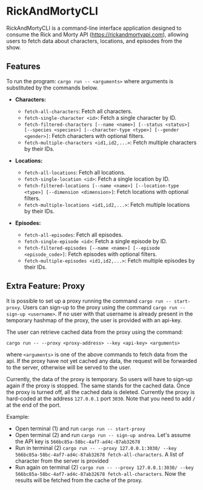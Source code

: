# RickAndMortyCLI

RickAndMortyCLI is a command-line interface application designed to consume the Rick and Morty API (https://rickandmortyapi.com), allowing users to fetch data about characters, locations, and episodes from the show.

## Features

To run the program:
`cargo run -- <arguments>`
where arguments is substituted by the commands below.


- **Characters:**
  - `fetch-all-characters`: Fetch all characters.
  - `fetch-single-character <id>`: Fetch a single character by ID.
  - `fetch-filtered-characters [--name <name>] [--status <status>] [--species <species>] [--character-type <type>] [--gender <gender>]`: Fetch characters with optional filters.
  - `fetch-multiple-characters <id1,id2,...>`: Fetch multiple characters by their IDs.

- **Locations:**
  - `fetch-all-locations`: Fetch all locations.
  - `fetch-single-location <id>`: Fetch a single location by ID.
  - `fetch-filtered-locations [--name <name>] [--location-type <type>] [--dimension <dimension>]`: Fetch locations with optional filters.
   - `fetch-multiple-locations <id1,id2,...>`: Fetch multiple locations by their IDs.

- **Episodes:**
    - `fetch-all-episodes`: Fetch all episodes.
    - `fetch-single-episode <id>`: Fetch a single episode by ID.
    - `fetch-filtered-episodes [--name <name>] [--episode <episode_code>]`: Fetch episodes with optional filters.
    - `fetch-multiple-episodes <id1,id2,...>`: Fetch multiple episodes by their IDs.

## Extra Feature: Proxy

It is possible to set up a proxy running the command `cargo run -- start-proxy`.
Users can sign-up to the proxy using the command `cargo run -- sign-up <username>`. If no user with that username is already present in the temporary hashmap of the proxy, the user is provided with an api-key.

The user can retrieve cached data from the proxy using the command:
```
cargo run -- --proxy <proxy-address> --key <api-key> <arguments>
```
where `<arguments>` is one of the above commands to fetch data from the api.
If the proxy have not yet cached any data, the request will be forwarded to the server, otherwise will be served to the user. 

Currently, the data of the proxy is temporary. So users will have to sign-up again if the proxy is stopped. The same stands for the cached data. Once the proxy is turned off, all the cached data is deleted. Currently the proxy is hard-coded at the address `127.0.0.1` port `3030`. Note that you need to add `/` at the end of the port. 

Example:
- Open terminal (1) and run `cargo run -- start-proxy`
- Open terminal (2) and run `cargo run -- sign-up andrea`. Let's assume the API key is `566bc85a-58bc-4af7-ad4c-87ab32678`
- Run in terminal (2) `cargo run -- --proxy 127.0.0.1:3030/ --key 566bc85a-58bc-4af7-ad4c-87ab32678 fetch-all-characters`. A list of character from the server is provided
- Run again on terminal (2) `cargo run -- --proxy 127.0.0.1:3030/ --key 566bc85a-58bc-4af7-ad4c-87ab32678 fetch-all-characters`. Now the results will be fetched from the cache of the proxy.


